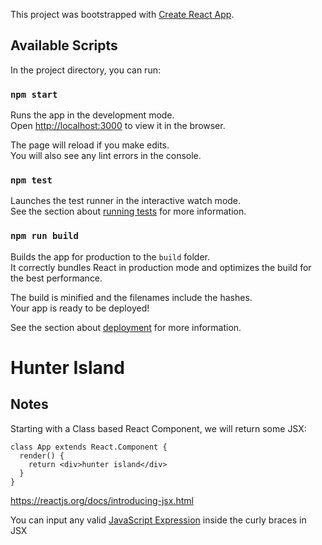This project was bootstrapped with [Create React App](https://github.com/facebook/create-react-app).

## Available Scripts

In the project directory, you can run:

### `npm start`

Runs the app in the development mode.<br>
Open [http://localhost:3000](http://localhost:3000) to view it in the browser.

The page will reload if you make edits.<br>
You will also see any lint errors in the console.

### `npm test`

Launches the test runner in the interactive watch mode.<br>
See the section about [running tests](https://facebook.github.io/create-react-app/docs/running-tests) for more information.

### `npm run build`

Builds the app for production to the `build` folder.<br>
It correctly bundles React in production mode and optimizes the build for the best performance.

The build is minified and the filenames include the hashes.<br>
Your app is ready to be deployed!

See the section about [deployment](https://facebook.github.io/create-react-app/docs/deployment) for more information.

# Hunter Island

## Notes

Starting with a Class based React Component, we will return some JSX:

```
class App extends React.Component {
  render() {
    return <div>hunter island</div>
  }
}
```

https://reactjs.org/docs/introducing-jsx.html

You can input any valid [JavaScript Expression](https://developer.mozilla.org/en-US/docs/Web/JavaScript/Guide/Expressions_and_Operators#Expressions) inside the curly braces in JSX
